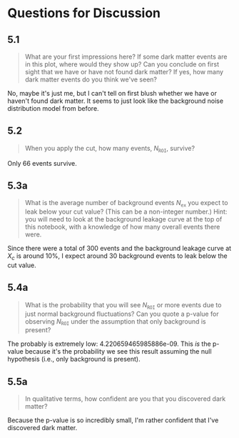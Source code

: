 # Questions for Discussion

## 5.1

> What are your first impressions here? If some dark matter events are in this plot, where would they show up? Can you conclude on first sight that we have or have not found dark matter? If yes, how many dark matter events do you think we've seen?

No, maybe it's just me, but I can't tell on first blush whether we have or haven't found dark matter. It seems to just look like the background noise distribution model from before.

## 5.2

> When you apply the cut, how many events, $N_\texttt{ROI}$, survive?

Only 66 events survive.

## 5.3a

> What is the average number of background events $N_\texttt{ex}$ you expect to leak below your cut value? (This can be a non-integer number.) Hint: you will need to look at the background leakage curve at the top of this notebook, with a knowledge of how many overall events there were.

Since there were a total of 300 events and the background leakage curve at $X_c$ is around 10%, I expect around 30 background events to leak below the cut value.

## 5.4a

> What is the probability that you will see $N_\texttt{ROI}$ or more events due to just normal background fluctuations? Can you quote a p-value for observing $N_\texttt{ROI}$ under the assumption that only background is present?

The probably is extremely low: 4.220659465985886e-09. This *is* the p-value because it's the probability we see this result assuming the null hypothesis (i.e., only background is present).

## 5.5a

> In qualitative terms, how confident are you that you discovered dark matter?

Because the p-value is so incredibly small, I'm rather confident that I've discovered dark matter.
